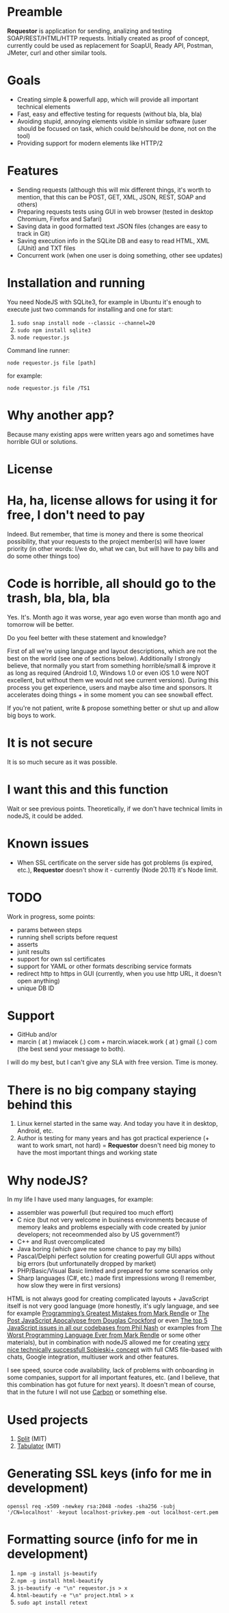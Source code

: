 # Preamble

**Requestor** is application for sending, analizing and testing SOAP/REST/HTML/HTTP requests.
Initially created as proof of concept, currently could be used as replacement for SoapUI,
Ready API, Postman, JMeter, curl and other similar tools.

# Goals
* Creating simple & powerfull app, which will provide all important technical elements
* Fast, easy and effective testing for requests (without bla, bla, bla)
* Avoiding stupid, annoying elements visible in similar software
(user should be focused on task, which could be/should be done, not on the tool)
* Providing support for modern elements like HTTP/2

# Features
* Sending requests (although this will mix different things, it's worth to mention,
that this can be POST, GET, XML, JSON, REST, SOAP and others)
* Preparing requests tests using GUI in web browser (tested in desktop Chromium, Firefox
and Safari)
* Saving data in good formatted text JSON files (changes are easy to track in Git)
* Saving execution info in the SQLite DB and easy to read HTML, XML (JUnit) and TXT files
* Concurrent work (when one user is doing something, other see updates)

# Installation and running
You need NodeJS with SQLite3, for example in Ubuntu it's enough to execute just two commands for installing
and one for start:

1. ```sudo snap install node --classic --channel=20```
2. ```sudo npm install sqlite3```
3. ```node requestor.js```

Command line runner:

```node requestor.js file [path]```

for example:

```node requestor.js file /TS1```

# Why another app?
Because many existing apps were written years ago and sometimes have horrible GUI or solutions.

# License

# Ha, ha, license allows for using it for free, I don't need to pay
Indeed. But remember, that time is money and there is some theorical possibility, that
your requests to the project member(s) will have lower priority (in other words: I/we do,
what we can, but will have to pay bills and do some other things too)

# Code is horrible, all should go to the trash, bla, bla, bla
Yes. It's. Month ago it was worse, year ago even worse than month ago and tomorrow will be better.

Do you feel better with these statement and knowledge?

First of all we're using language and layout descriptions, which are not the best on the world
(see one of sections below). Additionally I strongly believe, that normally you start from something
horrible/small & improve it as long as required (Android 1.0, Windows 1.0 or even iOS 1.0
were NOT excellent, but without them we would not see current versions).
During this process you get experience, users and maybe also time and sponsors. 
It accelerates doing things + in some moment you can see snowball effect.

If you're not patient, write & propose something better or shut up and allow big boys to work.

# It is not secure
It is so much secure as it was possible.

# I want this and this function
Wait or see previous points. Theoretically, if we don't have technical limits in
nodeJS, it could be added.

# Known issues
* When SSL certificate on the server side has got problems (is expired, etc.), **Requestor**
doesn't show it - currently (Node 20.11) it's Node limit.

# TODO
Work in progress, some points:

* params between steps
* running shell scripts before request
* asserts
* junit results
* support for own ssl certificates
* support for YAML or other formats describing service formats
* redirect http to https in GUI (currently, when you use http URL, it doesn't open anything)
* unique DB ID

# Support
* GitHub and/or
* marcin ( at ) mwiacek (.) com + marcin.wiacek.work ( at ) gmail (.) com
(the best send your message to both).

I will do my best, but I can't give any SLA with free version. Time is money.

# There is no big company staying behind this
1. Linux kernel started in the same way. And today you have it in desktop, Android, etc.
2. Author is testing for many years and has got practical experience
(+ want to work smart, not hard) = **Requestor** doesn't need big money to
have the most important things and working state

# Why nodeJS?
In my life I have used many languages, for example:

* assembler was powerfull (but required too much effort)
* C nice (but not very welcome in business environments because of memory leaks
and problems especially with code created by junior developers; not receommended also
by US government?)
* C++ and Rust overcomplicated
* Java boring (which gave me some chance to pay my bills)
* Pascal/Delphi perfect solution for creating powerfull GUI apps without
big errors (but unfortunatelly dropped by market)
* PHP/Basic/Visual Basic limited and prepared for some scenarios only
* Sharp languages (C#, etc.) made first impressions wrong (I remember, how slow
they were in first versions)

HTML is not always good for creating complicated layouts + JavaScript itself is not very
good language (more honestly, it's ugly language, and see for example
[Programming’s Greatest Mistakes from Mark Rendle](https://www.youtube.com/watch?v=qC_ioJQpv4E) or
[The Post JavaScript Apocalypse from Douglas Crockford](https://www.youtube.com/watch?v=99Zacm7SsWQ) or even
[The top 5 JavaScript issues in all our codebases from Phil Nash](https://www.youtube.com/watch?v=IGl-P4SHo2E) or examples from
[The Worst Programming Language Ever from Mark Rendle](https://www.youtube.com/watch?v=vcFBwt1nu2U)
or some other materials), but in combination with nodeJS allowed me for creating
[very nice technically successfull Sobieski+ concept](https://mwiacek.com/www/?q=node/401)
with full CMS file-based with chats, Google integration, multiuser work and other features.

I see speed, source code availability, lack of problems with onboarding in some companies,
support for all important features, etc. (and I believe, that this combination has got future for next years).
It doesn't mean of course, that in the future I will not use [Carbon](https://github.com/carbon-language/carbon-lang)
or something else.

# Used projects
1. [Split](https://github.com/nathancahill/split) (MIT)
2. [Tabulator](https://tabulator.info/docs/5.5/install) (MIT)

# Generating SSL keys (info for me in development)
```openssl req -x509 -newkey rsa:2048 -nodes -sha256 -subj '/CN=localhost' -keyout localhost-privkey.pem -out localhost-cert.pem```

# Formatting source (info for me in development)
1. ```npm -g install js-beautify```
2. ```npm -g install html-beautify```
3. ```js-beautify -e "\n" requestor.js > x```
4. ```html-beautify -e "\n" project.html > x```
5. ```sudo apt install retext```